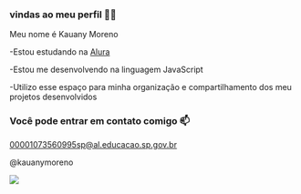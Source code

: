 ### vindas ao meu perfil 💙💙

Meu nome é Kauany Moreno

-Estou estudando na [Alura](https://www.alura.com.br)

-Estou me desenvolvendo na linguagem JavaScript

-Utilizo esse espaço para minha organização e compartilhamento dos meu projetos desenvolvidos

### Você pode entrar em contato comigo 📫 
00001073560995sp@al.educacao.sp.gov.br

@kauanymoreno

![](https://media1.tenor.com/m/7k9aTZwLXg0AAAAC/kermit.gif)
